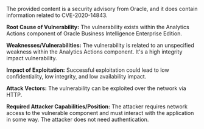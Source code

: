 The provided content is a security advisory from Oracle, and it does contain information related to CVE-2020-14843.

**Root Cause of Vulnerability:**
The vulnerability exists within the Analytics Actions component of Oracle Business Intelligence Enterprise Edition.

**Weaknesses/Vulnerabilities:**
The vulnerability is related to an unspecified weakness within the Analytics Actions component. It's a high integrity impact vulnerability.

**Impact of Exploitation:**
Successful exploitation could lead to low confidentiality, low integrity, and low availability impact.

**Attack Vectors:**
The vulnerability can be exploited over the network via HTTP.

**Required Attacker Capabilities/Position:**
The attacker requires network access to the vulnerable component and must interact with the application in some way. The attacker does not need authentication.